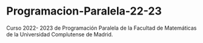 # Programacion-Paralela-22-23
Curso 2022- 2023 de Programación Paralela de la Facultad de Matemáticas de la Universidad Complutense de Madrid. 
